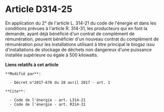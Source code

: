 # Article D314-25

En application du 2° de l'article L. 314-21 du code de l'énergie et dans les conditions prévues à l'article R. 314-31, les
producteurs qui en font la demande, ayant déjà bénéficié d'un contrat de complément de rémunération, peuvent bénéficier d'un
nouveau contrat du complément de rémunération pour les installations utilisant à titre principal le biogaz issu
d'installations de stockage de déchets non dangereux d'une puissance installée supérieure ou égale à 500 kilowatts.

**Liens relatifs à cet article**

	**Modifié par**:

	  - Décret n°2017-676 du 28 avril 2017 - art. 1

	**Cite**:

	  - Code de l'énergie - art. L314-21
	  - Code de l'énergie - art. R314-31
